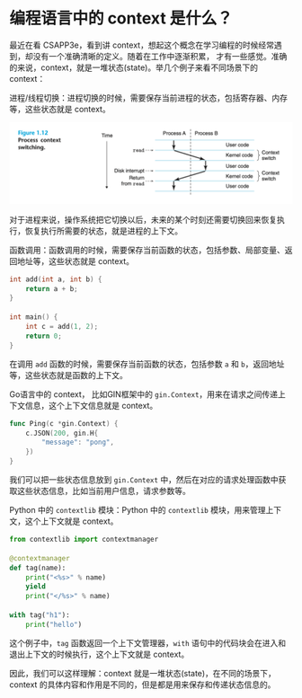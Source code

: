 # 编程语言中的 context 是什么？

最近在看 CSAPP3e，看到讲 context，想起这个概念在学习编程的时候经常遇到，却没有一个准确清晰的定义。随着在工作中逐渐积累，
才有一些感觉。准确的来说，context，就是一堆状态(state)。举几个例子来看不同场景下的 context：

进程/线程切换：进程切换的时候，需要保存当前进程的状态，包括寄存器、内存等，这些状态就是 context。

![进程切换](./img/context_switch.png)

对于进程来说，操作系统把它切换以后，未来的某个时刻还需要切换回来恢复执行，恢复执行所需要的状态，就是进程的上下文。

函数调用：函数调用的时候，需要保存当前函数的状态，包括参数、局部变量、返回地址等，这些状态就是 context。

```c
int add(int a, int b) {
    return a + b;
}

int main() {
    int c = add(1, 2);
    return 0;
}
```

在调用 `add` 函数的时候，需要保存当前函数的状态，包括参数 `a` 和 `b`，返回地址等，这些状态就是函数的上下文。

Go语言中的 context， 比如GIN框架中的 `gin.Context`，用来在请求之间传递上下文信息，这个上下文信息就是 context。

```go
func Ping(c *gin.Context) {
    c.JSON(200, gin.H{
        "message": "pong",
    })
}
```

我们可以把一些状态信息放到 `gin.Context` 中，然后在对应的请求处理函数中获取这些状态信息，比如当前用户信息，请求参数等。

Python 中的 `contextlib` 模块：Python 中的 `contextlib` 模块，用来管理上下文，这个上下文就是 context。

```python
from contextlib import contextmanager

@contextmanager
def tag(name):
    print("<%s>" % name)
    yield
    print("</%s>" % name)

with tag("h1"):
    print("hello")
```

这个例子中，`tag` 函数返回一个上下文管理器，`with` 语句中的代码块会在进入和退出上下文的时候执行，这个上下文就是 context。

因此，我们可以这样理解：context 就是一堆状态(state)，在不同的场景下，context 的具体内容和作用是不同的，但是都是用来保存和传递状态信息的。
